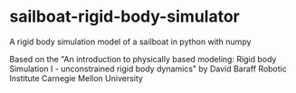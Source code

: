 sailboat-rigid-body-simulator
=============================

A rigid body simulation model of a sailboat in python with numpy

Based on the 
"An introduction to physically based modeling: 
 Rigid body Simulation I - unconstrained rigid body dynamics"
 by 
 David Baraff
 Robotic Institute
 Carnegie Mellon University